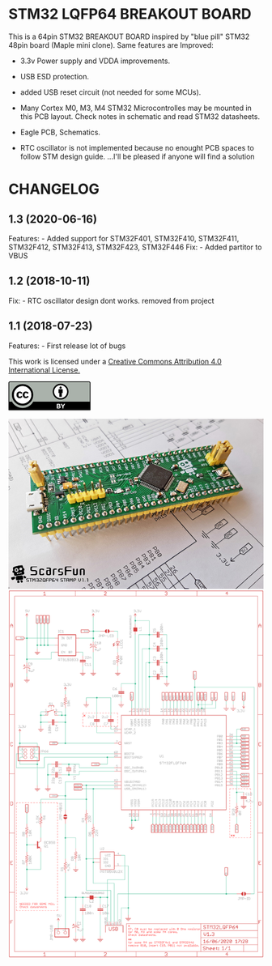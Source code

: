# STM32 LQFP64 BREAKOUT BOARD

This is a 64pin STM32 BREAKOUT BOARD inspired by "blue pill" STM32 48pin board (Maple mini clone).
Same features are Improved:

* 3.3v Power supply and VDDA improvements. 
* USB ESD protection.
* added USB reset circuit (not needed for some MCUs).
* Many Cortex M0, M3, M4 STM32 Microcontrolles may be mounted in this PCB layout.
Check notes in schematic and read STM32 datasheets. 
* Eagle PCB, Schematics.

* RTC oscillator is not implemented because no enought PCB spaces to follow STM design guide. ...I'll be pleased if anyone will find a solution 

# CHANGELOG
## 1.3 (2020-06-16)
Features:
	- Added support for STM32F401, STM32F410, STM32F411, STM32F412, STM32F413, STM32F423, STM32F446
Fix:
	- Added partitor to VBUS  

## 1.2 (2018-10-11)
Fix:
	- RTC oscillator design dont works. removed from project 

## 1.1 (2018-07-23)
Features:
	- First release lot of bugs


This work is licensed under a [Creative Commons Attribution 4.0 International License.](http://creativecommons.org/licenses/by/4.0/)

![CC](/images/cc.png)

 ![PCB_front](/images/Scarsfun11a.png)
 ![PCB_sch](/images/schematic.png)

